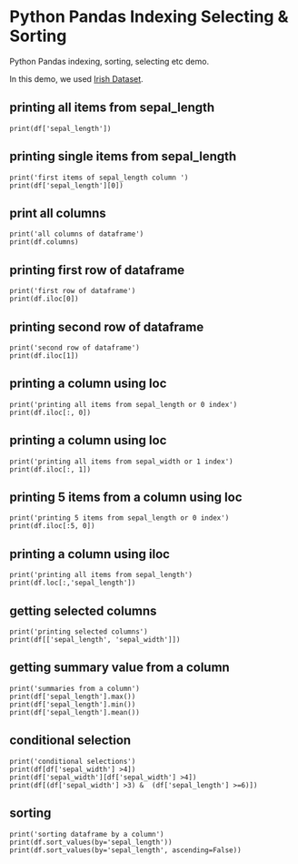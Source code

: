 # Python Pandas Indexing Selecting & Sorting
Python Pandas indexing, sorting, selecting etc demo. 

In this demo, we used [Irish Dataset](https://raw.githubusercontent.com/mwaskom/seaborn-data/master/iris.csv). 
  
## printing all items from sepal_length  

    print(df['sepal_length'])  

  
##  printing single items from sepal_length  

    print('first items of sepal_length column ')  
    print(df['sepal_length'][0])  

  
## print all columns  

    print('all columns of dataframe')  
    print(df.columns)  

  
## printing first row of dataframe  

    print('first row of dataframe')  
    print(df.iloc[0])  

  
## printing second row of dataframe  

    print('second row of dataframe')  
    print(df.iloc[1])  

  
## printing a column using loc  

    print('printing all items from sepal_length or 0 index')  
    print(df.iloc[:, 0])  

  
## printing a column using loc  

    print('printing all items from sepal_width or 1 index')  
    print(df.iloc[:, 1])  

  
  
## printing 5 items from a column using loc  

    print('printing 5 items from sepal_length or 0 index')  
    print(df.iloc[:5, 0])  

  
  
## printing a column using iloc  

    print('printing all items from sepal_length')  
    print(df.loc[:,'sepal_length'])  

  
  
## getting selected columns  

    print('printing selected columns')  
    print(df[['sepal_length', 'sepal_width']])  

  
## getting summary value from a column  

    print('summaries from a column')  
    print(df['sepal_length'].max())  
    print(df['sepal_length'].min())  
    print(df['sepal_length'].mean())  

  
## conditional selection  

    print('conditional selections')  
    print(df[df['sepal_width'] >4])  
    print(df['sepal_width'][df['sepal_width'] >4])  
    print(df[(df['sepal_width'] >3) &  (df['sepal_length'] >=6)])  

  
## sorting  

    print('sorting dataframe by a column')  
    print(df.sort_values(by='sepal_length'))  
    print(df.sort_values(by='sepal_length', ascending=False))
